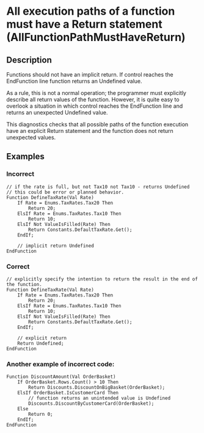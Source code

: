 # All execution paths of a function must have a Return statement (AllFunctionPathMustHaveReturn)

<!-- Блоки выше заполняются автоматически, не трогать -->
## Description
Functions should not have an implicit return. If control reaches the EndFunction line function returns an Undefined value.

As a rule, this is not a normal operation; the programmer must explicitly describe all return values of the function. However, it is quite easy to overlook a situation in which control reaches the EndFunction line and returns an unexpected Undefined value.

This diagnostics checks that all possible paths of the function execution have an explicit Return statement and the function does not return unexpected values.

## Examples

### Incorrect

```bsl
// if the rate is full, but not Tax10 not Tax10 - returns Undefined
// this could be error or planned behavior.
Function DefineTaxRate(Val Rate)
    If Rate = Enums.TaxRates.Tax20 Then
        Return 20;
    ElsIf Rate = Enums.TaxRates.Tax10 Then
        Return 10;
    ElsIf Not ValueIsFilled(Rate) Then
        Return Constants.DefaultTaxRate.Get();
    EndIf;

    // implicit return Undefined
EndFunction
```

### Correct

```
// explicitly specify the intention to return the result in the end of the function.
Function DefineTaxRate(Val Rate)
    If Rate = Enums.TaxRates.Tax20 Then
        Return 20;
    ElsIf Rate = Enums.TaxRates.Tax10 Then
        Return 10;
    ElsIf Not ValueIsFilled(Rate) Then
        Return Constants.DefaultTaxRate.Get();
    EndIf;

    // explicit return
    Return Undefined;
EndFunction
```

### Another example of incorrect code:

```bsl
Function DiscountAmount(Val OrderBasket)
    If OrderBasket.Rows.Count() > 10 Then
        Return Discounts.DiscountOnBigBasket(OrderBasket);
    ElsIf OrderBasket.IsCustomerCard Then
        // function returns an unintended value is Undefined
        Discounts.DiscountByCustomerCard(OrderBasket);
    Else 
        Return 0;
    EndIf;
EndFunction
```
